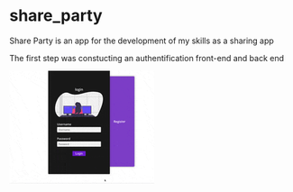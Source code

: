 # share_party
Share Party is an app for the development of my skills as a sharing app

The first step was constucting an authentification front-end and back end

![](auth_gif.gif)